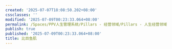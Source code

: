 ```yaml
---
created: '2025-07-07T18:08:50.202+08:00'
cssclasses: ''
modified: '2025-07-09T00:23:33.064+08:00'
permalink: /Spaces/PPV人生管理系统/Pillars - 经营领域/Pillars - 人生经营领域/运动/增肌减脂计划/肌肉部位库/肌肉库/比目鱼肌.md
publish: true
published: '2025-07-09T00:23:33.064+08:00'
title: 比目鱼肌
---
```

